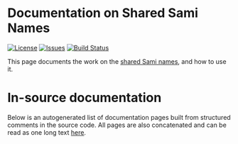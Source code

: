 # Documentation on Shared Sami Names

[![License](https://img.shields.io/github/license/giellalt/shared-smi)](https://github.com/giellalt/shared-smi/blob/main/LICENSE)
[![Issues](https://img.shields.io/github/issues/giellalt/shared-smi)](https://github.com/giellalt/shared-smi/issues)
[![Build Status](https://divvun-tc.thetc.se/api/github/v1/repository/giellalt/shared-smi/main/badge.svg)](https://github.com/giellalt/shared-smi/actions)

This page documents the work on the [shared Sami names](http://github.com/giellalt/shared-smi), and how to use it.

# In-source documentation

Below is an autogenerated list of documentation pages built from structured comments in the source code. All pages are also concatenated and can be read as one long text [here](shared-smi.md).
